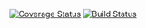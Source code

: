 [![Coverage Status](https://coveralls.io/repos/github/brendagold/filofax/badge.svg?branch=filofax-api)](https://coveralls.io/github/brendagold/filofax?branch=filofax-api)
[![Build Status](https://travis-ci.org/brendagold/filofax.svg?branch=master)](https://travis-ci.org/brendagold/filofax)
